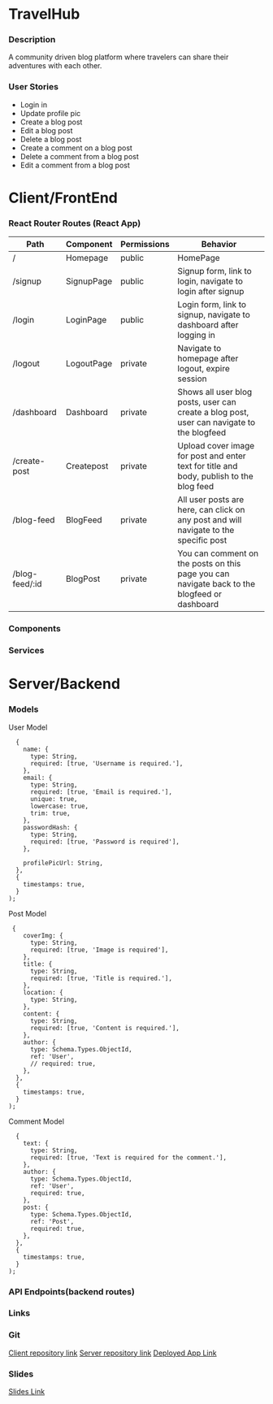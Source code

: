 # TravelHub

### Description

A community driven blog platform where travelers can share their adventures with each other.

### User Stories

 - Login in
 - Update profile pic
 - Create a blog post
 - Edit a blog post
 - Delete a blog post
 - Create a comment on a blog post
 - Delete a comment from a blog post
 - Edit a comment from a blog post

# Client/FrontEnd
### React Router Routes (React App)
| Path | Component | Permissions | Behavior|
|------|-----------|-------------|---------|
| /    | Homepage  | public      | HomePage|
| /signup| SignupPage| public | Signup form, link to login, navigate to login after signup|
| /login| LoginPage| public| Login form, link to signup, navigate to dashboard after logging in|
| /logout| LogoutPage| private| Navigate to homepage after logout, expire session|
| /dashboard| Dashboard| private|Shows all user blog posts, user can create a blog post, user can navigate to the blogfeed|
| /create-post| Createpost| private|Upload cover image for post and enter text for title and body, publish to the blog feed|
| /blog-feed| BlogFeed| private| All user posts are here, can click on any post and will navigate to the specific post|
| /blog-feed/:id| BlogPost| private| You can comment on the posts on this page you can navigate back to the blogfeed or dashboard|

 


### Components


### Services

# Server/Backend


### Models

User Model

```
  {
    name: {
      type: String,
      required: [true, 'Username is required.'],
    },
    email: {
      type: String,
      required: [true, 'Email is required.'],
      unique: true,
      lowercase: true,
      trim: true,
    },
    passwordHash: {
      type: String,
      required: [true, 'Password is required'],
    },

    profilePicUrl: String,
  },
  {
    timestamps: true,
  }
);
```

Post Model

```
 {
    coverImg: {
      type: String,
      required: [true, 'Image is required'],
    },
    title: {
      type: String,
      required: [true, 'Title is required.'],
    },
    location: {
      type: String,
    },
    content: {
      type: String,
      required: [true, 'Content is required.'],
    },
    author: {
      type: Schema.Types.ObjectId,
      ref: 'User',
      // required: true,
    },
  },
  {
    timestamps: true,
  }
);
```

Comment Model 

```
  {
    text: {
      type: String,
      required: [true, 'Text is required for the comment.'],
    },
    author: {
      type: Schema.Types.ObjectId,
      ref: 'User',
      required: true,
    },
    post: {
      type: Schema.Types.ObjectId,
      ref: 'Post',
      required: true,
    },
  },
  {
    timestamps: true,
  }
);
```

### API Endpoints(backend routes)


### Links

### Git

[Client repository link](https://github.com/BiljanaKotev/blog-platform-client)
[Server repository link](https://github.com/BiljanaKotev/blog-platform-server)
[Deployed App Link](https://travelhub-blog-platform.netlify.app/)

### Slides
[Slides Link](https://docs.google.com/presentation/d/1rRmb0dinrodXGL6Ko8RKr1U4Xho_2TkoxHBQhkBN0NE/edit?usp=sharing)
